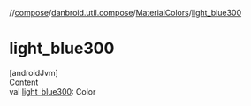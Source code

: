 //[compose](../../../index.md)/[danbroid.util.compose](../index.md)/[MaterialColors](index.md)/[light_blue300](light_blue300.md)



# light_blue300  
[androidJvm]  
Content  
val [light_blue300](light_blue300.md): Color  



